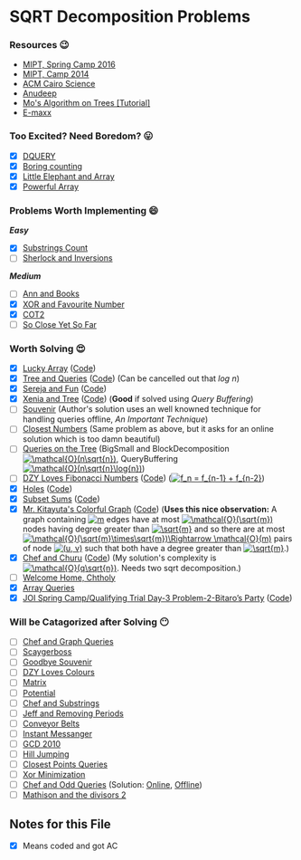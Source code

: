 # SQRT Decomposition Problems #
### Resources :wink: ###
* [MIPT, Spring Camp 2016](https://github.com/MamnoonSiam/Files/blob/master/mipt-2016-burunduk1-sqrt.en.pdf)
* [MIPT, Camp 2014](https://github.com/MamnoonSiam/Files/blob/master/mipt-2014-burunduk1.en.pdf)
* [ACM Cairo Science](https://acmcairoscience.wordpress.com/2015/04/06/sqrt-decomposition/)
* [Anudeep](http://blog.anudeep2011.com/mos-algorithm/)
* [Mo's Algorithm on Trees [Tutorial]](http://codeforces.com/blog/entry/43230)
* [E-maxx](http://e-maxx.ru/algo/sqrt_decomposition)
### Too Excited? Need Boredom? :stuck_out_tongue: ###
- [x] [DQUERY](http://www.spoj.com/problems/DQUERY)
- [x] [Boring counting](http://acm.hdu.edu.cn/showproblem.php?pid=4358)
- [x] [Little Elephant and Array](http://codeforces.com/problemset/problem/220/B)
- [x] [Powerful Array](http://codeforces.com/problemset/problem/86/D)
### Problems Worth Implementing :smile: ###
***Easy***
- [x] [Substrings Count](https://www.hackerearth.com/problem/algorithm/substrings-count-3/)
- [ ] [Sherlock and Inversions](https://www.hackerearth.com/practice/data-structures/advanced-data-structures/fenwick-binary-indexed-trees/practice-problems/algorithm/sherlock-and-inversions/)

***Medium***
- [ ] [Ann and Books](http://codeforces.com/contest/877/problem/F)
- [x] [XOR and Favourite Number](http://codeforces.com/contest/617/problem/E)
- [x] [COT2](http://www.spoj.com/problems/COT2/)
- [ ] [So Close Yet So Far](https://www.codechef.com/problems/CLOSEFAR)
### Worth Solving :heart_eyes: ###
- [x] [Lucky Array](http://codeforces.com/problemset/problem/121/E) ([Code](http://codeforces.com/contest/121/submission/30626238))
- [x] [Tree and Queries](http://codeforces.com/contest/375/problem/D) ([Code](http://codeforces.com/contest/375/submission/30759429)) (Can be cancelled out that *log n*)
- [x] [Sereja and Fun](http://codeforces.com/contest/455/problem/D) ([Code](http://codeforces.com/contest/455/submission/30763439))
- [x] [Xenia and Tree](http://codeforces.com/contest/342/problem/E) ([Code](http://codeforces.com/contest/342/submission/30840630)) (**Good** if solved using *Query Buffering*)
- [ ] [Souvenir](http://codeforces.com/contest/765/problem/F) (Author's solution uses an well knowned technique for handling queries offline, *An Important Technique*)
- [ ] [Closest Numbers](https://csacademy.com/contest/round-54/task/closest-numbers/) (Same problem as above, but it asks for an online solution which is too damn beautiful)
- [ ] [Queries on the Tree](http://codeforces.com/gym/100589/problem/A) (BigSmall and BlockDecomposition <a href="https://www.codecogs.com/eqnedit.php?latex=\mathcal{O}(n\sqrt{n})" target="_blank"><img src="https://latex.codecogs.com/gif.latex?\mathcal{O}(n\sqrt{n})" title="\mathcal{O}(n\sqrt{n})" /></a>, QueryBuffering <a href="https://www.codecogs.com/eqnedit.php?latex=\mathcal{O}(n\sqrt{n}\log{n})" target="_blank"><img src="https://latex.codecogs.com/gif.latex?\mathcal{O}(n\sqrt{n}\log{n})" title="\mathcal{O}(n\sqrt{n}\log{n})" /></a>)
- [ ] [DZY Loves Fibonacci Numbers](http://codeforces.com/contest/447/problem/E) ([Code](google.com)) (<a href="https://www.codecogs.com/eqnedit.php?latex=f_n&space;=&space;f_{n-1}&space;&plus;&space;f_{n-2}" target="_blank"><img src="https://latex.codecogs.com/gif.latex?f_n&space;=&space;f_{n-1}&space;&plus;&space;f_{n-2}" title="f_n = f_{n-1} + f_{n-2}" /></a>)
- [x] [Holes](http://codeforces.com/contest/13/problem/E) ([Code](http://codeforces.com/contest/13/submission/34184469))
- [x] [Subset Sums](http://codeforces.com/contest/348/problem/C) ([Code](http://codeforces.com/contest/348/submission/34185514))
- [x] [Mr. Kitayuta's Colorful Graph](http://codeforces.com/contest/506/problem/D) ([Code](http://codeforces.com/contest/506/submission/34209479)) (**Uses this nice observation:** A graph containing <a href="https://www.codecogs.com/eqnedit.php?latex=m" target="_blank"><img src="https://latex.codecogs.com/gif.latex?m" title="m" /></a> edges have at most <a href="https://www.codecogs.com/eqnedit.php?latex=\mathcal{O}(\sqrt{m})" target="_blank"><img src="https://latex.codecogs.com/gif.latex?\mathcal{O}(\sqrt{m})" title="\mathcal{O}(\sqrt{m})" /></a> nodes having degree greater than <a href="https://www.codecogs.com/eqnedit.php?latex=\sqrt{m}" target="_blank"><img src="https://latex.codecogs.com/gif.latex?\sqrt{m}" title="\sqrt{m}" /></a> and so there are at most <a href="https://www.codecogs.com/eqnedit.php?latex=\mathcal{O}(\sqrt{m}\times\sqrt{m})\Rightarrow&space;\mathcal{O}(m)" target="_blank"><img src="https://latex.codecogs.com/gif.latex?\mathcal{O}(\sqrt{m}\times\sqrt{m})\Rightarrow&space;\mathcal{O}(m)" title="\mathcal{O}(\sqrt{m}\times\sqrt{m})\Rightarrow \mathcal{O}(m)" /></a> pairs of node <a href="https://www.codecogs.com/eqnedit.php?latex=(u,&space;v)" target="_blank"><img src="https://latex.codecogs.com/gif.latex?(u,&space;v)" title="(u, v)" /></a> such that both have a degree greater than <a href="https://www.codecogs.com/eqnedit.php?latex=\sqrt{m}" target="_blank"><img src="https://latex.codecogs.com/gif.latex?\sqrt{m}" title="\sqrt{m}" /></a>.)
- [x] [Chef and Churu](https://www.codechef.com/NOV14/problems/FNCS/) ([Code](https://www.codechef.com/viewsolution/17063223)) (My solution's complexity is <a href="https://www.codecogs.com/eqnedit.php?latex=\mathcal{O}(q\sqrt{n})" target="_blank"><img src="https://latex.codecogs.com/gif.latex?\mathcal{O}(q\sqrt{n})" title="\mathcal{O}(q\sqrt{n})" /></a>. Needs two sqrt decomposition.)
- [ ] [Welcome Home, Chtholy](http://codeforces.com/contest/896/problem/E)
- [x] [Array Queries](http://codeforces.com/contest/797/problem/E)
- [x] [JOI Spring Camp/Qualifying Trial Day-3 Problem-2-Bitaro’s Party]() ([Code](https://ideone.com/Hn77w3))
### Will be Catagorized after Solving :no_mouth: ###
- [ ] [Chef and Graph Queries](https://www.codechef.com/problems/GERALD07)
- [ ] [Scaygerboss](http://codeforces.com/contest/513/problem/F2)
- [ ] [Goodbye Souvenir](http://codeforces.com/contest/849/problem/E)
- [ ] [DZY Loves Colours](http://codeforces.com/contest/444/problem/C)
- [ ] [Matrix](https://www.codechef.com/MARCH15/problems/MTRWY)
- [ ] [Potential](https://www.hackerearth.com/practice/data-structures/advanced-data-structures/segment-trees/practice-problems/algorithm/potential-baac3b0b/description/)
- [ ] [Chef and Substrings](https://www.codechef.com/problems/GERALD3)
- [ ] [Jeff and Removing Periods](http://codeforces.com/problemset/problem/351/D)
- [ ] [Conveyor Belts](http://codeforces.com/contest/487/problem/D)
- [ ] [Instant Messanger](http://codeforces.com/contest/398/problem/D)
- [ ] [GCD 2010](http://acm.timus.ru/problem.aspx?space=1&num=1846)
- [ ] [Hill Jumping](https://www.codechef.com/AUG17/problems/HILLJUMP)
- [ ] [Closest Points Queries](https://www.codechef.com/LTIME47/problems/CLOSESTQ)
- [ ] [Xor Minimization](https://www.codechef.com/problems/MINXOR)
- [ ] [Chef and Odd Queries](http://www.codechef.com/FEB18/problems/CHANOQ) (Solution: [Online](https://discuss.codechef.com/questions/122105/chanoq-editorial), [Offline](https://discuss.codechef.com/questions/122723/chanoq-unofficial-editorial-chef-and-odd-queries-feb-long))
- [ ] [Mathison and the divisors 2](https://csacademy.com/contest/rmi-2017-day-2/task/matdiv2/)

## Notes for this File ##
- [x] Means coded and got AC
